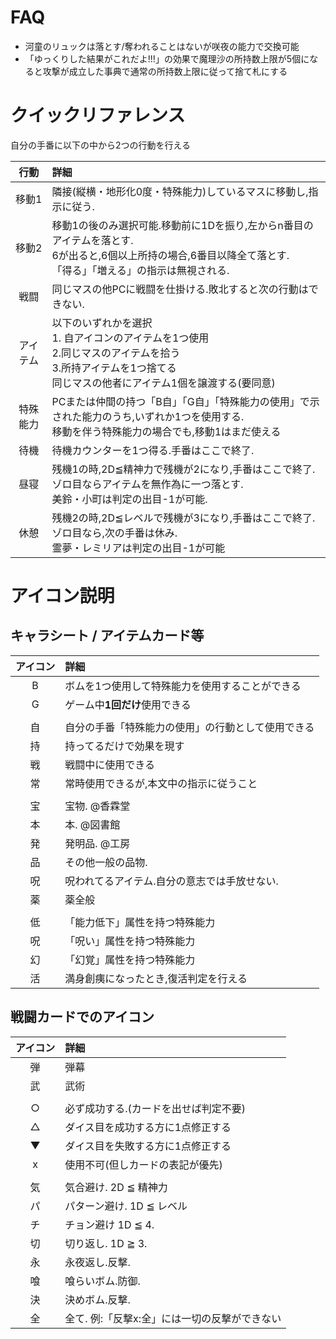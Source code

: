# FAQ

- 河童のリュックは落とす/奪われることはないが咲夜の能力で交換可能
- 「ゆっくりした結果がこれだよ!!!」の効果で魔理沙の所持数上限が5個になると攻撃が成立した事典で通常の所持数上限に従って捨て札にする

# クイックリファレンス

自分の手番に以下の中から2つの行動を行える

|行動|詳細|
|:-:|:-|
|移動1|隣接(縦横・地形化0度・特殊能力)しているマスに移動し,指示に従う.|
|移動2|移動1の後のみ選択可能.移動前に1Dを振り,左からn番目のアイテムを落とす.<br>6が出ると,6個以上所持の場合,6番目以降全て落とす.<br>「得る」「増える」の指示は無視される.|
|戦闘|同じマスの他PCに戦闘を仕掛ける.敗北すると次の行動はできない.|
|アイテム|以下のいずれかを選択 <br> 1. 自アイコンのアイテムを1つ使用<br>2.同じマスのアイテムを拾う<br>3.所持アイテムを1つ捨てる<br>同じマスの他者にアイテム1個を譲渡する(要同意)|
|特殊能力|PCまたは仲間の持つ「B自」「G自」「特殊能力の使用」で示された能力のうち,いずれか1つを使用する.<br>移動を伴う特殊能力の場合でも,移動1はまだ使える|
|待機|待機カウンターを1つ得る.手番はここで終了.|
|昼寝|残機1の時,2D≦精神力で残機が2になり,手番はここで終了.<br>ゾロ目ならアイテムを無作為に一つ落とす.<br> 美鈴・小町は判定の出目-1が可能.|
|休憩|残機2の時,2D≦レベルで残機が3になり,手番はここで終了.<br>ゾロ目なら,次の手番は休み.<br>霊夢・レミリアは判定の出目-1が可能|

# アイコン説明

## キャラシート / アイテムカード等

|アイコン|詳細|
|:-:|:-|
|B|ボムを1つ使用して特殊能力を使用することができる|
|G|ゲーム中**1回だけ**使用できる|
|||
|自|自分の手番「特殊能力の使用」の行動として使用できる|
|持|持ってるだけで効果を現す|
|戦|戦闘中に使用できる|
|常|常時使用できるが,本文中の指示に従うこと|
|||
|宝|宝物. @香霖堂|
|本|本. @図書館|
|発|発明品. @工房|
|品|その他一般の品物.|
|呪|呪われてるアイテム.自分の意志では手放せない.|
|薬|薬全般|
|||
|低|「能力低下」属性を持つ特殊能力|
|呪|「呪い」属性を持つ特殊能力|
|幻|「幻覚」属性を持つ特殊能力|
|活|満身創痍になったとき,復活判定を行える|

## 戦闘カードでのアイコン

|アイコン|詳細|
|:-:|:-|
|弾|弾幕|
|武|武術|
|||
|○|必ず成功する.(カードを出せば判定不要)|
|△|ダイス目を成功する方に1点修正する|
|▼|ダイス目を失敗する方に1点修正する|
|x|使用不可(但しカードの表記が優先)|
|||
|気|気合避け. 2D ≦ 精神力|
|パ|パターン避け. 1D ≦ レベル|
|チ|チョン避け 1D ≦ 4.|
|切|切り返し. 1D ≧ 3.|
|永|永夜返し.反撃.|
|喰|喰らいボム.防御.|
|決|決めボム.反撃.|
|全|全て. 例:「反撃x:全」には一切の反撃ができない|